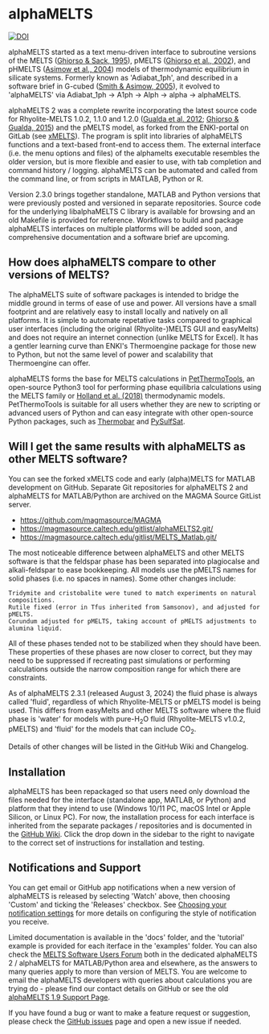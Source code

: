 # alphaMELTS
[![DOI](https://zenodo.org/badge/724791740.svg)](https://zenodo.org/doi/10.5281/zenodo.11406234)

alphaMELTS started as a text menu-driven interface to subroutine versions of the MELTS ([Ghiorso & Sack, 1995](http://dx.doi.org/10.1007/s004100050036)), pMELTS ([Ghiorso et al., 2002](http://dx.doi.org/10.1029/2001GC000217)), and pHMELTS ([Asimow et al., 2004](http://dx.doi.org/10.1029/2003GC000568)) models of thermodynamic equilibrium in silicate systems. Formerly known as 'Adiabat_1ph', and described in a software brief in G-cubed ([Smith & Asimow, 2005](http://dx.doi.org/10.1029/2004GC000816)), it evolved to 'alphaMELTS' via Adiabat_1ph &rarr; A1ph &rarr; Alph &rarr; alpha &rarr; alphaMELTS.

alphaMELTS 2 was a complete rewrite incorporating the latest source code for Rhyolite-MELTS 1.0.2, 1.1.0 and 1.2.0 ([Gualda et al. 2012](https://doi.org/10.1093/petrology/egr080); [Ghiorso & Gualda, 2015](https://doi.org/10.1007/s00410-015-1141-8)) and the pMELTS model, as forked from the ENKI-portal on GitLab (see [xMELTS](https://gitlab.com/ENKI-portal/xMELTS)). The program is split into libraries of alphaMELTS functions and a text-based front-end to access them. The external interface (i.e. the menu options and files) of the alphamelts executable resembles the older version, but is more flexible and easier to use, with tab completion and command history / logging. alphaMELTS can be automated and called from the command line, or from scripts in MATLAB, Python or R.

Version 2.3.0 brings together standalone, MATLAB and Python versions that were previously posted and versioned in separate repositories. Source code for the underlying libalphaMELTS C library is available for browsing and an old Makefile is provided for reference. Workflows to build and package alphaMELTS interfaces on multiple platforms will be added soon, and comprehensive documentation and a software brief are upcoming.

## How does alphaMELTS compare to other versions of MELTS?

The alphaMELTS suite of software packages is intended to bridge the middle ground in terms of ease of use and power. All versions have a small footprint and are relatively easy to install locally and natively on all platforms. It is simple to automate repetative tasks compared to graphical user interfaces (including the original (Rhyolite-)MELTS GUI and easyMelts) and does not require an internet connection (unlike MELTS for Excel). It has a gentler learning curve than ENKI's Thermoengine package for those new to Python, but not the same level of power and scalability that Thermoengine can offer.

alphaMELTS forms the base for MELTS calculations in [PetThermoTools](https://github.com/gleesonm1/PetThermoTools), an open-source Python3 tool for performing phase equilibria calculations using the MELTS family or [Holland et al. (2018)](https://doi.org/10.1093/petrology/egy048) thermodynamic models. PetThermoTools is suitable for all users whether they are new to scripting or advanced users of Python and can easy integrate with other open-source Python packages, such as [Thermobar](https://github.com/PennyWieser/Thermobar) and [PySulfSat](https://github.com/PennyWieser/PySulfSat).

## Will I get the same results with alphaMELTS as other MELTS software?

You can see the forked xMELTS code and early (alpha)MELTS for MATLAB development on GitHub. Separate Git repositories for alphaMELTS 2 and alphaMELTS for MATLAB/Python are archived on the MAGMA Source GitList server.
* https://github.com/magmasource/MAGMA
* https://magmasource.caltech.edu/gitlist/alphaMELTS2.git/
* https://magmasource.caltech.edu/gitlist/MELTS_Matlab.git/

The most noticeable difference between alphaMELTS and other MELTS software is that the feldspar phase has been separated into plagiocalse and alkali-feldspar to ease bookkeeping. All models use the pMELTS names for solid phases (i.e. no spaces in names). Some other changes include:

    Tridymite and cristobalite were tuned to match experiments on natural compositions.
    Rutile fixed (error in Tfus inherited from Samsonov), and adjusted for pMELTS.
    Corundum adjusted for pMELTS, taking account of pMELTS adjustments to alumina liquid.

All of these phases tended not to be stabilized when they should have been. These properties of these phases are now closer to correct, but they may need to be suppressed if recreating past simulations or performing calculations outside the narrow composition range for which there are constraints.

As of alphaMELTS 2.3.1 (released August 3, 2024) the fluid phase is always called 'fluid', regardless of which Rhyolite-MELTS or pMELTS model is being used. This differs from easyMelts and other MELTS software where the fluid phase is 'water' for models with pure-H<sub>2</sub>O fluid (Rhyolite-MELTS v1.0.2, pMELTS) and 'fluid' for the models that can include CO<sub>2</sub>.

Details of other changes will be listed in the GitHub Wiki and Changelog.

## Installation

alphaMELTS has been repackaged so that users need only download the files needed for the interface (standalone app, MATLAB, or Python) and platform that they intend to use (Windows 10/11 PC, macOS Intel or Apple Silicon, or Linux PC). For now, the installation process for each interface is inherited from the separate packages / repositories and is documented in the [GitHub Wiki](https://github.com/magmasource/alphaMELTS/wiki). Click the drop down in the sidebar to the right to navigate to the correct set of instructions for installation and testing.

## Notifications and Support

You can get email or GitHub app notifications when a new version of alphaMELTS is released by selecting 'Watch' above, then choosing 'Custom' and ticking the 'Releases' checkbox. See [Choosing your notification settings](https://docs.github.com/en/account-and-profile/managing-subscriptions-and-notifications-on-github/setting-up-notifications/configuring-notifications#choosing-your-notification-settings) for more details on configuring the style of notification you receive.

Limited documentation is available in the 'docs' folder, and the 'tutorial' example is provided for each iterface in the 'examples' folder. You can also check the [MELTS Software Users Forum](https://magmasource.caltech.edu/forum/) both in the dedicated alphaMELTS 2 / alphaMELTS for MATLAB/Python area and elsewhere, as the answers to many queries apply to more than version of MELTS. You are welcome to email the alphaMELTS developers with queries about calculations you are trying do - please find our contact details on GitHub or see the old [alphaMELTS 1.9 Support Page](https://magmasource.caltech.edu/alphamelts/support.php).

If you have found a bug or want to make a feature request or suggestion, please check the [GitHub issues](https://github.com/magmasource/alphaMELTS/issues) page and open a new issue if needed.
